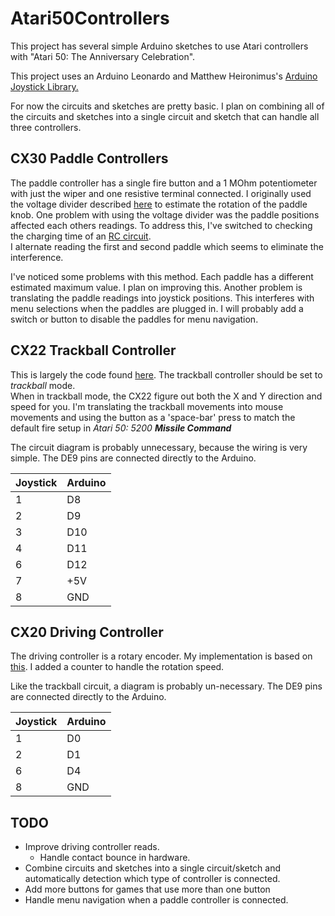 # Atari50Controllers
This project has several simple Arduino sketches to use Atari controllers 
with "Atari 50: The Anniversary Celebration".

This project uses an Arduino Leonardo and Matthew Heironimus's 
[Arduino Joystick Library.](https://github.com/MHeironimus/ArduinoJoystickLibrary/tree/version-2.0)

For now the circuits and sketches are pretty basic. I plan on combining 
all of the circuits and sketches into a single circuit and sketch that 
can handle all three controllers. 

## CX30 Paddle Controllers
The paddle controller has a single fire button and a 1 MOhm potentiometer 
with just the wiper and one resistive terminal connected.  I originally 
used the voltage divider described
[here](https://www.circuitbasics.com/arduino-ohm-meter/) to estimate the 
rotation of the paddle knob.   One problem with using the voltage divider
was the paddle positions affected each others readings.   To address this,
I've switched to checking the charging time of an
[RC circuit](https://www.icode.com/analog-to-digital-conversion-with-rc-circuit-in-microcontroller-projects/).   
I alternate reading the first and second paddle which seems to eliminate 
the interference. 

I've noticed some problems with this method.  Each paddle has a different 
estimated maximum value.  I plan on improving this.  Another problem is 
translating the paddle readings into joystick positions.  This interferes
with menu selections when the paddles are plugged in.  I will probably 
add a switch or button to disable the paddles for menu navigation. 

## CX22  Trackball Controller
This is largely the code found [here](https://jeffpiepmeier.blogspot.com/2016/08/vintage-atari-cx22-trak-ball-with-usb.html). 
The trackball controller should be set to _trackball_ mode.  
When in trackball mode, the CX22 figure out both the X and Y direction 
and speed for you.  I'm translating the trackball movements into 
mouse movements and using the button as a 'space-bar' press to match
the default fire setup in _Atari 50: 5200 **Missile Command**_

The circuit diagram is probably unnecessary, because the wiring is 
very simple.  The DE9 pins are connected directly to the Arduino.

|  Joystick | Arduino |
| --------- | ------- |
|   1       | D8      |
|   2       | D9      |
|   3       | D10     |
|   4       | D11     |
|   6       | D12     |
|   7       | +5V     |
|   8       | GND     |

## CX20  Driving Controller
The driving controller is a rotary encoder.  My implementation is based on
[this](https://howtomechatronics.com/tutorials/arduino/rotary-encoder-works-use-arduino/).
I added a counter to handle the rotation speed.

Like the trackball circuit, a diagram is probably un-necessary.  The DE9 pins 
are connected directly to the Arduino.

|  Joystick | Arduino |
| --------- | ------- |
|   1       | D0      |
|   2       | D1      |
|   6       | D4      |
|   8       | GND     |


## TODO
* Improve driving controller reads.
  * Handle contact bounce in hardware.
* Combine circuits and sketches into a single circuit/sketch 
  and automatically detection which type of controller is 
  connected.
* Add more buttons for games that use more than one button
* Handle menu navigation when a paddle controller is connected.



